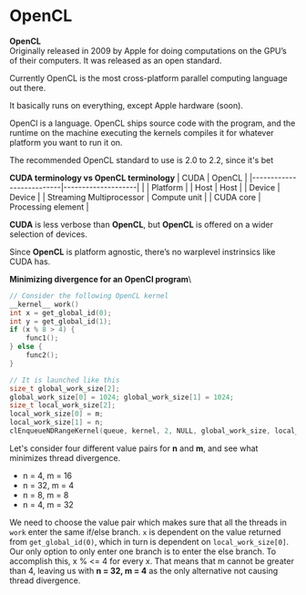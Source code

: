 # OpenCL

**OpenCL**\
Originally released in 2009 by Apple for doing computations on the GPU’s of their computers. It was released as an open standard.

Currently OpenCL is the most cross-platform parallel computing language out there.

It basically runs on everything, except Apple hardware (soon).

OpenCl is a language. OpenCL ships source code with the program, and the runtime on the machine executing the kernels compiles it for whatever platform you want to run it on.

The recommended OpenCL standard to use is 2.0 to 2.2, since it's bet

**CUDA terminology vs OpenCL terminology**
| CUDA                     | OpenCL             |
|--------------------------|--------------------|
|                          | Platform           |
| Host                     | Host               |
| Device                   | Device             |
| Streaming Multiprocessor | Compute unit       |
| CUDA core                | Processing element |

**CUDA** is less verbose than **OpenCL**, but **OpenCL** is offered on a wider selection of devices.

Since **OpenCL** is platform agnostic, there’s no warplevel instrinsics like CUDA has.

**Minimizing divergence for an OpenCl program**\
```C
// Consider the following OpenCL kernel
__kernel__ work()
int x = get_global_id(0);
int y = get_global_id(1);
if (x % 8 > 4) {
    func1();
} else {
    func2();
}

// It is launched like this
size_t global_work_size[2];
global_work_size[0] = 1024; global_work_size[1] = 1024;
size_t local_work_size[2];
local_work_size[0] = m;
local_work_size[1] = n;
clEnqueueNDRangeKernel(queue, kernel, 2, NULL, global_work_size, local_work_size, 0, NULL, NULL);
```
Let's consider four different value pairs for **n** and **m**, and see what minimizes thread divergence.

- n = 4, m = 16
- n = 32, m = 4
- n = 8, m = 8
- n = 4, m = 32

We need to choose the value pair which makes sure that all the threads in `work` enter the same if/else branch. `x` is dependent on the value returned from `get_global_id(0)`, which in turn is dependent on `local_work_size[0]`. Our only option to only enter one branch is to enter the else branch. To accomplish this, x % <= 4 for every x. That means that m cannot be greater than 4, leaving us with **n = 32, m = 4** as the only alternative not causing thread divergence.